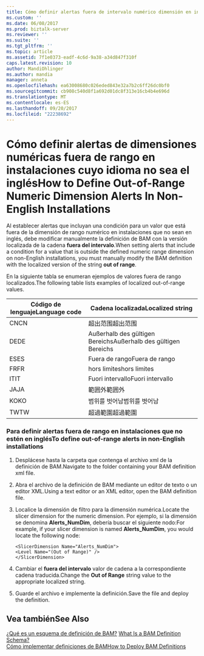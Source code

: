 ```yaml
---
title: Cómo definir alertas fuera de intervalo numérico dimensión en instalaciones que no sean en inglés | Documentos de Microsoft
ms.custom: ''
ms.date: 06/08/2017
ms.prod: biztalk-server
ms.reviewer: ''
ms.suite: ''
ms.tgt_pltfrm: ''
ms.topic: article
ms.assetid: 7f1e0373-eadf-4c6d-9a38-a34d847f310f
caps.latest.revision: 10
author: MandiOhlinger
ms.author: mandia
manager: anneta
ms.openlocfilehash: ea63008680c026eded843e32a7b2c6ff26dc0bf0
ms.sourcegitcommit: cb908c540d8f1a692d01dc8f313e16cb4b4e696d
ms.translationtype: MT
ms.contentlocale: es-ES
ms.lasthandoff: 09/20/2017
ms.locfileid: "22238692"
---
```

# <a name="how-to-define-out-of-range-numeric-dimension-alerts-in-non-english-installations"></a><span data-ttu-id="a1605-102">Cómo definir alertas de dimensiones numéricas fuera de rango en instalaciones cuyo idioma no sea el inglés</span><span class="sxs-lookup"><span data-stu-id="a1605-102">How to Define Out-of-Range Numeric Dimension Alerts In Non-English Installations</span></span>
<span data-ttu-id="a1605-103">Al establecer alertas que incluyan una condición para un valor que está fuera de la dimensión de rango numérico en instalaciones que no sean en inglés, debe modificar manualmente la definición de BAM con la versión localizada de la cadena **fuera del intervalo**.</span><span class="sxs-lookup"><span data-stu-id="a1605-103">When setting alerts that include a condition for a value that is outside the defined numeric range dimension on non-English installations, you must manually modify the BAM definition with the localized version of the string **out of range**.</span></span>  
  
 <span data-ttu-id="a1605-104">En la siguiente tabla se enumeran ejemplos de valores fuera de rango localizados.</span><span class="sxs-lookup"><span data-stu-id="a1605-104">The following table lists examples of localized out-of-range values.</span></span>  
  
|<span data-ttu-id="a1605-105">Código de lenguaje</span><span class="sxs-lookup"><span data-stu-id="a1605-105">Language code</span></span>|<span data-ttu-id="a1605-106">Cadena localizada</span><span class="sxs-lookup"><span data-stu-id="a1605-106">Localized string</span></span>|  
|-------------------|----------------------|  
|<span data-ttu-id="a1605-107">CN</span><span class="sxs-lookup"><span data-stu-id="a1605-107">CN</span></span>|<span data-ttu-id="a1605-108">超出范围</span><span class="sxs-lookup"><span data-stu-id="a1605-108">超出范围</span></span>|  
|<span data-ttu-id="a1605-109">DE</span><span class="sxs-lookup"><span data-stu-id="a1605-109">DE</span></span>|<span data-ttu-id="a1605-110">Außerhalb des gültigen Bereichs</span><span class="sxs-lookup"><span data-stu-id="a1605-110">Außerhalb des gültigen Bereichs</span></span>|  
|<span data-ttu-id="a1605-111">ES</span><span class="sxs-lookup"><span data-stu-id="a1605-111">ES</span></span>|<span data-ttu-id="a1605-112">Fuera de rango</span><span class="sxs-lookup"><span data-stu-id="a1605-112">Fuera de rango</span></span>|  
|<span data-ttu-id="a1605-113">FR</span><span class="sxs-lookup"><span data-stu-id="a1605-113">FR</span></span>|<span data-ttu-id="a1605-114">hors limites</span><span class="sxs-lookup"><span data-stu-id="a1605-114">hors limites</span></span>|  
|<span data-ttu-id="a1605-115">IT</span><span class="sxs-lookup"><span data-stu-id="a1605-115">IT</span></span>|<span data-ttu-id="a1605-116">Fuori intervallo</span><span class="sxs-lookup"><span data-stu-id="a1605-116">Fuori intervallo</span></span>|  
|<span data-ttu-id="a1605-117">JA</span><span class="sxs-lookup"><span data-stu-id="a1605-117">JA</span></span>|<span data-ttu-id="a1605-118">範囲外</span><span class="sxs-lookup"><span data-stu-id="a1605-118">範囲外</span></span>|  
|<span data-ttu-id="a1605-119">KO</span><span class="sxs-lookup"><span data-stu-id="a1605-119">KO</span></span>|<span data-ttu-id="a1605-120">범위를 벗어남</span><span class="sxs-lookup"><span data-stu-id="a1605-120">범위를 벗어남</span></span>|  
|<span data-ttu-id="a1605-121">TW</span><span class="sxs-lookup"><span data-stu-id="a1605-121">TW</span></span>|<span data-ttu-id="a1605-122">超過範圍</span><span class="sxs-lookup"><span data-stu-id="a1605-122">超過範圍</span></span>|  
  
### <a name="to-define-out-of-range-alerts-in-non-english-installations"></a><span data-ttu-id="a1605-123">Para definir alertas fuera de rango en instalaciones que no estén en inglés</span><span class="sxs-lookup"><span data-stu-id="a1605-123">To define out-of-range alerts in non-English installations</span></span>  
  
1.  <span data-ttu-id="a1605-124">Desplácese hasta la carpeta que contenga el archivo xml de la definición de BAM.</span><span class="sxs-lookup"><span data-stu-id="a1605-124">Navigate to the folder containing your BAM definition xml file.</span></span>  
  
2.  <span data-ttu-id="a1605-125">Abra el archivo de la definición de BAM mediante un editor de texto o un editor XML.</span><span class="sxs-lookup"><span data-stu-id="a1605-125">Using a text editor or an XML editor, open the BAM definition file.</span></span>  
  
3.  <span data-ttu-id="a1605-126">Localice la dimensión de filtro para la dimensión numérica.</span><span class="sxs-lookup"><span data-stu-id="a1605-126">Locate the slicer dimension for the numeric dimension.</span></span> <span data-ttu-id="a1605-127">Por ejemplo, si la dimensión se denomina **Alerts_NumDim**, debería buscar el siguiente nodo:</span><span class="sxs-lookup"><span data-stu-id="a1605-127">For example, if your slicer dimension is named **Alerts_NumDim**, you would locate the following node:</span></span>  
  
    ```  
    <SlicerDimension Name="Alerts_NumDim">  
    <Level Name="(Out of Range)" />  
    </SlicerDimension>  
    ```  
  
4.  <span data-ttu-id="a1605-128">Cambiar el **fuera del intervalo** valor de cadena a la correspondiente cadena traducida.</span><span class="sxs-lookup"><span data-stu-id="a1605-128">Change the **Out of Range** string value to the appropriate localized string.</span></span>  
  
5.  <span data-ttu-id="a1605-129">Guarde el archivo e implemente la definición.</span><span class="sxs-lookup"><span data-stu-id="a1605-129">Save the file and deploy the definition.</span></span>  
  
## <a name="see-also"></a><span data-ttu-id="a1605-130">Vea también</span><span class="sxs-lookup"><span data-stu-id="a1605-130">See Also</span></span>  
 <span data-ttu-id="a1605-131">[¿Qué es un esquema de definición de BAM?](../core/what-is-a-bam-definition-schema.md) </span><span class="sxs-lookup"><span data-stu-id="a1605-131">[What Is a BAM Definition Schema?](../core/what-is-a-bam-definition-schema.md) </span></span>  
 [<span data-ttu-id="a1605-132">Cómo implementar definiciones de BAM</span><span class="sxs-lookup"><span data-stu-id="a1605-132">How to Deploy BAM Definitions</span></span>](../core/how-to-deploy-bam-definitions.md)